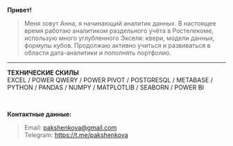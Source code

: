 **Привет!**

> Меня зовут Анна, я начинающий аналитик данных. В настоящее время работаю аналитиком раздельного учёта в Ростелекоме, использую много углубленного Экселя: квери, модели данных, формулы кубов. Продолжаю активно учиться и развиваться в области дата-аналитики и пополнять портфолио.

---

**ТЕХНИЧЕСКИЕ СКИЛЫ**<br>
EXCEL / POWER QWERY / POWER PIVOT / POSTGRESQL / METABASE / PYTHON / PANDAS / NUMPY / MATPLOTLIB / SEABORN / POWER BI

<br>

**Контактные данные:** <br>

> Email: <pakshenkova@gmail.com> <br>
> Telegram: <https://t.me/pakshenkova>

